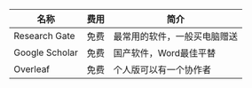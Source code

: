 | 名称      | 费用|简介 |
| ----------- |--| ----------- |
| Research Gate      |免费| 最常用的软件，一般买电脑赠送       |
|   Google Scholar   | 免费|国产软件，Word最佳平替        |
|Overleaf|免费|个人版可以有一个协作者|